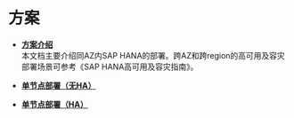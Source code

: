 # 方案<a name="saphana_02_0008"></a>

-   **[方案介绍](方案介绍.md)**  
本文档主要介绍同AZ内SAP HANA的部署。跨AZ和跨region的高可用及容灾部署场景可参考《SAP HANA高可用及容灾指南》。
-   **[单节点部署（无HA）](单节点部署（无HA）.md)**  

-   **[单节点部署（HA）](单节点部署（HA）.md)**  


